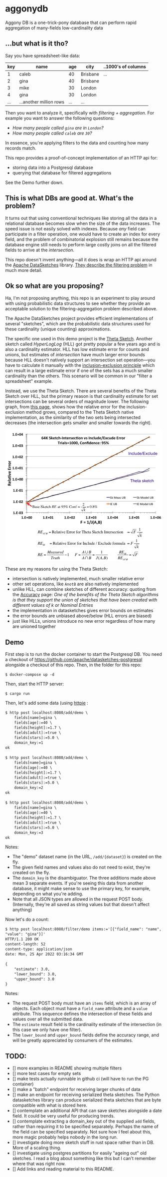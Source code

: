 # aggonydb
Aggony DB is a one-trick-pony database that can perform rapid aggregation of
many-fields low-cardinality data

## ...but what is it tho?

Say you have spreadsheet-like data:

| key | name                    | age | city     | ..1000's of columns |
|-----|-------------------------|-----|----------|---------------------|
| 1   | caleb                   | 40  | Brisbane | ...                 |
| 2   | gina                    | 40  | Brisbane |                     |
| 3   | mike                    | 30  | London   |                     |
| 4   | gina                    | 30  | London   |                     |
| ... | ...another million rows | ... | ...      |                     |

Then you want to analyze it, specifically with *filtering + aggregation*. For example
you want to answer the following questions:

- _How many people called `gina` are in `London`?_
- _How many people called `caleb` are `30`?_

In essence, you're applying filters to the data and counting how
many records match.

This repo provides a proof-of-concept implementation of an HTTP
api for:
- storing data into a Postgresql database
- querying that database for filtered aggregations

See the Demo further down.

## This is what DBs are good at. What's the problem?

It turns out that using conventional techniques like storing all
the data in a relational database becomes slow when the size of
the data increases. The speed issue is not easily solved
with indexes. Because _any_ field can participate in a filter
operation, one would have to create an index for every field,
and the problem of combinatorial explosion still remains because
the database engine still needs to perform large costly joins
on all the filtered fields to arrive at the _intersection_.

This repo doesn't invent anything—all it does is wrap an HTTP
api around the [Apache DataSketches](https://datasketches.apache.org/)
library.
[They describe the filtering problem](https://datasketches.apache.org/docs/Background/TheChallenge.html)
in much more detail.

## Ok so what are you proposing?

Ha, I'm not proposing anything, this repo is an experiment to play
around with using probabilistic data structures to see whether
they provide an acceptable solution to the filtering-aggregation
problem described above.

The Apache DataSketches project provides efficient implementations
of several "sketches", which are the probabilistic data structures
used for these cardinality (unique counting) approximations. 

The specific one used in this demo project is the
[Theta Sketch](https://datasketches.apache.org/docs/Theta/ThetaSketchFramework.html).
Another sketch called _HyperLogLog_ (HLL) got pretty popular a few years ago
and is also a cardinality estimator. HLL has low estimate error for
counts and unions, but estimates of _intersection_ have much larger
error bounds because HLL doesn't natively support an intersection
set operation―you have to calculate it manually with the 
[inclusion-exclusion principle](https://en.wikipedia.org/wiki/Inclusion%E2%80%93exclusion_principle)
which can result in a large estimate error if one of the sets has
a much smaller cardinality than the others.  This scenario will
be common in our "filter a spreadsheet" example.

Instead, we use the Theta Sketch. There are several benefits of the 
Theta Sketch over HLL, but the primary reason is that cardinality
estimate for set intersections can be several orders of magnitude
lower. The following graph, from [this page](https://datasketches.apache.org/docs/Theta/ThetaAccuracyPlots.html), shows how the 
relative error for the inclusion-exclusion method grows, compared
to the Theta Sketch native implementation, as the similarity of the
two sets being intersected decreases (the intersection gets smaller
and smaller towards the right).

![Theta Sketch accuracy](64KSketchVsIEerror.png)

These are my reasons for using the Theta Sketch:
- intersection is natively implemented, much smaller relative error
- other set operations, like `AnotB` are also natively implemented
- unlike HLL, can combine sketches of different accuracy: quoting from the
  [Accuracy](https://datasketches.apache.org/docs/Theta/AccuracyOfDifferentKUnions.html) page: _One of the benefits of the Theta
  Sketch algorithms is that they support the union of sketches that have
  been created with different values of k or Nominal Entries_
- the implementation in datasketches gives error bounds on estimates
- the error bounds are unbiased above/below (HLL errors are biased) 
- just like HLLs, unions introduce no new error regardless of how many
  are unioned together


## Demo

First step is to run the docker container to start the Postgresql DB.
You need a checkout of https://github.com/apache/datasketches-postgresql
alongside a checkout of this repo.  Then, in the folder for this repo:

```shell
$ docker-compose up -d
```

Then, start the HTTP server:

```shell
$ cargo run
```

Then, let's add some data (using [httpie](https://httpie.io/) :

```shell
$ http post localhost:8080/add/demo \
    fields[name]=gina \
    fields[age]:=40 \
    fields[height]:=1.7 \
    fields[adult]:=true \
    fields[stars]:=5.0 \
    domain_key:=1
ok

$ http post localhost:8080/add/demo \
    fields[name]=gina \
    fields[age]:=40 \
    fields[height]:=1.7 \
    fields[adult]:=true \
    fields[stars]:=5.0 \
    domain_key:=2
ok

$ http post localhost:8080/add/demo \
    fields[name]=gina \
    fields[age]:=40 \
    fields[height]:=1.7 \
    fields[adult]:=true \
    fields[stars]:=5.0 \
    domain_key:=3
ok

```

Notes:
- The "demo" dataset name (in the URL, `/add/{dataset}`) is created on the
  fly.
- The given field names and values also do not need to exist, they're created
  on the fly.
- The `domain_key` is the disambiguator. The three additions made above mean
  3 separate events. If you're seeing this data from another database, it
  might make sense to use the primary key, for example, depending on what
  you're adding.
- Note that all JSON types are allowed in the request POST body. (Internally,
  they're all saved as string values but that doesn't affect anything)

Now let's do a count:

```shell
$ http post localhost:8080/filter/demo items:='[{"field_name": "name", "value": "gina"}]'
HTTP/1.1 200 OK
content-length: 52
content-type: application/json
date: Mon, 25 Apr 2022 03:16:34 GMT

{
    "estimate": 3.0,
    "lower_bound": 3.0,
    "upper_bound": 3.0
}

```

Notes:
- The request POST body must have an `items` field, which is an array of
  objects. Each object must have a `field_name` attribute and a `value`
  attribute. This sequence defines the intersection of these fields and values
  over all the submitted data.
- The `estimate` result field is the cardinality estimate of the intersection
  (in this case we only have one filter).
- The `lower_bound` and `upper_bound` fields define the accuracy range, and
  will be greatly appreciated by consumers of the estimates.

## TODO:

- [] more examples in README showing multiple filters
- [] more test cases for empty sets
- [] make tests actually runnable in github ci (will have to run the PG container)
- [] make a "batch" endpoint for receiving larger chunks of data
- [] make an endpoint for receiving serialized theta sketches. The Python
  datasketches library can produce serialized theta sketches that are byte
  compatible with what is stored here.
- [] contemplate an additional API that can save sketches alongside a date
  field. It could be very useful for producing trends.
- [] contemplate extracting a domain_key out of the supplied `add` fields,
  rather than requiring it to be specified separately. Perhaps the name of
  the field can be specified separately.  Not sure how I feel about this,
  more magic probably helps nobody in the long run.
- [] investigate doing more sketch stuff in rust space rather than in DB. More
  of a scaling thing.
- [] investigate using postgres partitions for easily "ageing out" old sketches.
  I read a blog about something like this but I can't remember where that was
  right now.
- [] Add links and reading material to this README.